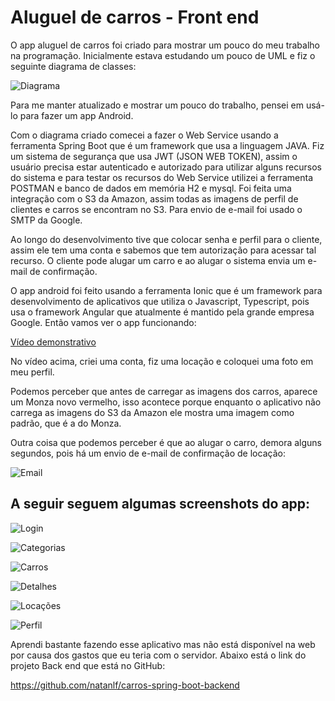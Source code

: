 # Aluguel de carros - Front end

O app aluguel de carros foi criado para mostrar um pouco do meu trabalho na programação.
Inicialmente estava estudando um pouco de UML e fiz o seguinte diagrama de classes:

![Diagrama](/assets/diagrama-de-classe.png)

Para me manter atualizado e mostrar um pouco do trabalho, pensei em usá-lo para fazer um app Android.

Com o diagrama criado comecei a fazer o Web Service usando a ferramenta Spring Boot que é um framework que usa a linguagem JAVA. Fiz um sistema de segurança que usa JWT (JSON WEB TOKEN), assim o usuário precisa estar autenticado e autorizado para utilizar alguns recursos do sistema e para testar os recursos do Web Service utilizei a ferramenta POSTMAN e banco de dados em memória H2 e mysql. Foi feita uma integração com o S3 da Amazon, assim todas as imagens de perfil de clientes e carros se encontram no S3. Para envio de e-mail foi usado o SMTP da Google.

Ao longo do desenvolvimento tive que colocar senha e perfil para o cliente, assim ele tem uma conta e sabemos que tem autorização para acessar tal recurso.
O cliente pode alugar um carro e ao alugar o sistema envia um e-mail de confirmação.

O app android foi feito usando a ferramenta Ionic que é um framework para desenvolvimento de aplicativos que utiliza o Javascript, Typescript, pois usa o framework Angular que atualmente é mantido pela grande empresa Google.
Então vamos ver o app funcionando:

[Vídeo demonstrativo](https://www.youtube.com/watch?v=v-fXGdTJF_o)

No vídeo acima, criei uma conta, fiz uma locação e coloquei uma foto em meu perfil.

Podemos perceber que antes de carregar as imagens dos carros, aparece um Monza novo vermelho, isso acontece porque enquanto o aplicativo não carrega as imagens do S3 da Amazon ele mostra uma imagem como padrão, que é a do Monza.

Outra coisa que podemos perceber é que ao alugar o carro, demora alguns segundos, pois há um envio de e-mail de confirmação de locação:

![Email](/assets/email-app.png)

## A seguir seguem algumas screenshots do app:


![Login](/assets/login.png)

![Categorias](/assets/categorias.png)

![Carros](/assets/carros.png)

![Detalhes](/assets/detalhes.png)

![Locações](/assets/locacoes.png)

![Perfil](/assets/perfil.png)


Aprendi bastante fazendo esse aplicativo mas não está disponível na web por causa dos gastos que eu teria com o servidor.
Abaixo está o link do projeto Back end que está no GitHub:

https://github.com/natanlf/carros-spring-boot-backend

